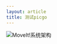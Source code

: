 ```yaml
---
layout: article
title: 测试picgo
---
```

![MoveIt!系统架构](https://cdn.jsdelivr.net/gh/ZhangXingYES/picture@main/picture/blog_picture/MoveIt!系统架构.jpg)